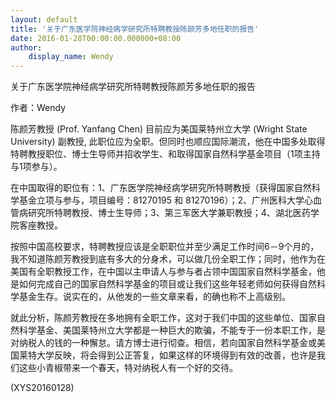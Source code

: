 ```yaml
---
layout: default
title: '关于广东医学院神经病学研究所特聘教授陈颜芳多地任职的报告'
date: 2016-01-28T00:00:00.000000+08:00
author:
    display_name: Wendy
---
```


关于广东医学院神经病学研究所特聘教授陈颜芳多地任职的报告

作者：Wendy

陈颜芳教授 (Prof. Yanfang Chen) 目前应为美国莱特州立大学 (Wright State University) 副教授, 此职位应为全职。但同时也顺应国际潮流，他在中国多处取得特聘教授职位、博士生导师并招收学生、和取得国家自然科学基金项目（1项主持与1项参与）。

在中国取得的职位有：1、广东医学院神经病学研究所特聘教授（获得国家自然科学基金立项与参与，项目编号：81270195 和 81270196）；2、广州医科大学心血管病研究所特聘教授、博士生导师；3、第三军医大学兼职教授；4、湖北医药学院客座教授。

按照中国高校要求，特聘教授应该是全职职位并至少满足工作时间6－9个月的，我不知道陈颜芳教授到底有多大的分身术，可以做几份全职工作；同时，他作为在美国有全职教授工作，在中国以主申请人与参与者占领中国国家自然科学基金，他是如何完成自己的国家自然科学基金的项目或让我们这些年轻老师如何获得自然科学基金生存。说实在的，从他发的一些文章来看，的确也称不上高级别。

就此分析，陈颜芳教授在多地拥有全职工作，这对于我们中国的这些单位、国家自然科学基金、美国莱特州立大学都是一种巨大的欺骗，不能专于一份本职工作，是对纳税人的钱的一种懈怠。请方博士进行彻查。相信，若向国家自然科学基金或美国莱特大学反映，将会得到公正答复，如果这样的环境得到有效的改善，也许是我们这些小青椒带来一个春天，特对纳税人有一个好的交待。

(XYS20160128)

